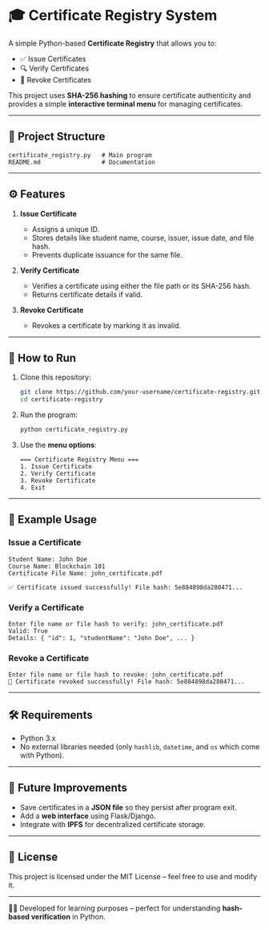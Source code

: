 # 🎓 Certificate Registry System

A simple Python-based **Certificate Registry** that allows you to:

- ✅ Issue Certificates  
- 🔍 Verify Certificates  
- 🚫 Revoke Certificates  

This project uses **SHA-256 hashing** to ensure certificate authenticity and provides a simple **interactive terminal menu** for managing certificates.

---

## 📂 Project Structure

```
certificate_registry.py   # Main program
README.md                 # Documentation
```

---

## ⚙️ Features

1. **Issue Certificate**
   - Assigns a unique ID.
   - Stores details like student name, course, issuer, issue date, and file hash.
   - Prevents duplicate issuance for the same file.

2. **Verify Certificate**
   - Verifies a certificate using either the file path or its SHA-256 hash.
   - Returns certificate details if valid.

3. **Revoke Certificate**
   - Revokes a certificate by marking it as invalid.

---

## 🚀 How to Run

1. Clone this repository:
   ```bash
   git clone https://github.com/your-username/certificate-registry.git
   cd certificate-registry
   ```

2. Run the program:
   ```bash
   python certificate_registry.py
   ```

3. Use the **menu options**:
   ```
   === Certificate Registry Menu ===
   1. Issue Certificate
   2. Verify Certificate
   3. Revoke Certificate
   4. Exit
   ```

---

## 📌 Example Usage

### Issue a Certificate
```
Student Name: John Doe
Course Name: Blockchain 101
Certificate File Name: john_certificate.pdf

✅ Certificate issued successfully! File hash: 5e884898da280471...
```

### Verify a Certificate
```
Enter file name or file hash to verify: john_certificate.pdf
Valid: True
Details: { "id": 1, "studentName": "John Doe", ... }
```

### Revoke a Certificate
```
Enter file name or file hash to revoke: john_certificate.pdf
🚫 Certificate revoked successfully! File hash: 5e884898da280471...
```

---

## 🛠️ Requirements

- Python 3.x  
- No external libraries needed (only `hashlib`, `datetime`, and `os` which come with Python).  

---

## 🔮 Future Improvements

- Save certificates in a **JSON file** so they persist after program exit.  
- Add a **web interface** using Flask/Django.  
- Integrate with **IPFS** for decentralized certificate storage.  

---

## 📜 License

This project is licensed under the MIT License – feel free to use and modify it.  

---

👨‍💻 Developed for learning purposes – perfect for understanding **hash-based verification** in Python.
